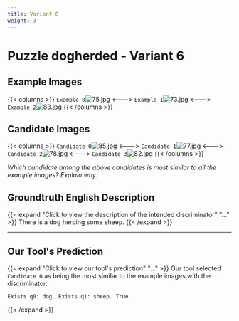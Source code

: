 ```yaml
---
title: Variant 6
weight: 3
---
```


# Puzzle dogherded - Variant 6

## Example Images
{{< columns >}}
`Example 0`![75.jpg](/natscene_data/images/75.jpg)
<--->
`Example 1`![73.jpg](/natscene_data/images/73.jpg)
<--->
`Example 2`![83.jpg](/natscene_data/images/83.jpg)
{{< /columns >}}

## Candidate Images
{{< columns >}}
`Candidate 0`![85.jpg](/natscene_data/images/85.jpg)
<--->
`Candidate 1`![77.jpg](/natscene_data/images/77.jpg)
<--->
`Candidate 2`![78.jpg](/natscene_data/images/78.jpg)
<--->
`Candidate 3`![82.jpg](/natscene_data/images/82.jpg)
{{< /columns >}}

*Which candidate among the above candidates is most similar to all the example images? Explain why.*

## Groundtruth English Description

{{< expand "Click to view the description of the intended discriminator" "..." >}}
There is a dog herding some sheep.
{{< /expand >}}

---



## Our Tool's Prediction

{{< expand "Click to view our tool's prediction" "..." >}}
Our tool selected `Candidate 0` as being the most similar to the example images with the discriminator:
```plaintext
Exists q0: dog. Exists q1: sheep. True
```
{{< /expand >}}
